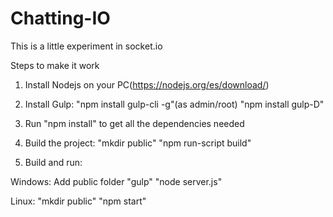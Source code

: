 # Chatting-IO
This is a little experiment in socket.io

Steps to make it work

 1. Install Nodejs on your PC(https://nodejs.org/es/download/)

 2. Install Gulp:
	"npm install gulp-cli -g"(as admin/root)
	"npm install gulp-D"

 3. Run "npm install" to get all the dependencies needed

 4. Build the project:
	"mkdir public" 
	"npm run-script build"

 5. Build and run:

Windows:
Add public folder
"gulp"
"node server.js"

Linux:
"mkdir public"
"npm start"


